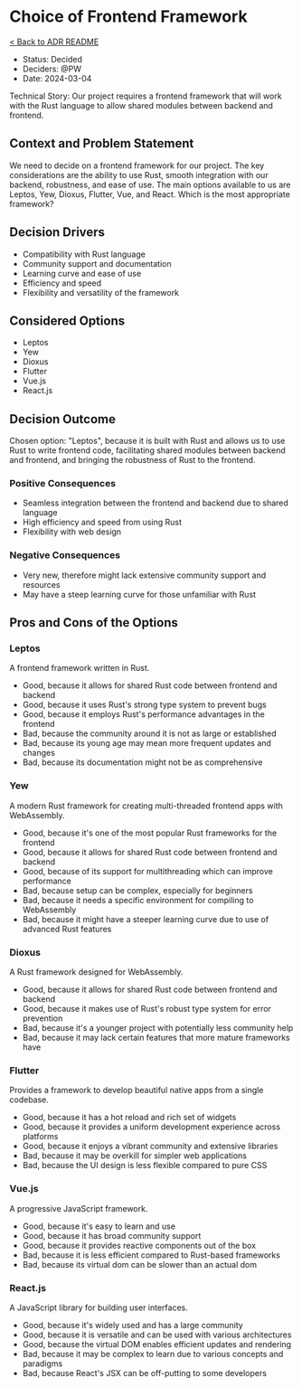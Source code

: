 # Choice of Frontend Framework

[< Back to ADR README](README.md)

* Status: Decided
* Deciders: @PW
* Date: 2024-03-04

Technical Story: Our project requires a frontend framework that will work with the Rust language to allow shared modules between backend and frontend.

## Context and Problem Statement

We need to decide on a frontend framework for our project. The key considerations are the ability to use Rust, smooth integration with our backend, robustness, and ease of use. The main options available to us are Leptos, Yew, Dioxus, Flutter, Vue, and React. Which is the most appropriate framework?

## Decision Drivers

* Compatibility with Rust language
* Community support and documentation
* Learning curve and ease of use
* Efficiency and speed
* Flexibility and versatility of the framework

## Considered Options

* Leptos
* Yew
* Dioxus
* Flutter
* Vue.js
* React.js

## Decision Outcome

Chosen option: "Leptos", because it is built with Rust and allows us to use Rust to write frontend code, facilitating shared modules between backend and frontend, and bringing the robustness of Rust to the frontend.

### Positive Consequences

* Seamless integration between the frontend and backend due to shared language
* High efficiency and speed from using Rust
* Flexibility with web design

### Negative Consequences

* Very new, therefore might lack extensive community support and resources
* May have a steep learning curve for those unfamiliar with Rust

## Pros and Cons of the Options

### Leptos

A frontend framework written in Rust.

* Good, because it allows for shared Rust code between frontend and backend
* Good, because it uses Rust's strong type system to prevent bugs
* Good, because it employs Rust's performance advantages in the frontend
* Bad, because the community around it is not as large or established
* Bad, because its young age may mean more frequent updates and changes
* Bad, because its documentation might not be as comprehensive

### Yew

A modern Rust framework for creating multi-threaded frontend apps with WebAssembly.

* Good, because it's one of the most popular Rust frameworks for the frontend
* Good, because it allows for shared Rust code between frontend and backend
* Good, because of its support for multithreading which can improve performance
* Bad, because setup can be complex, especially for beginners
* Bad, because it needs a specific environment for compiling to WebAssembly
* Bad, because it might have a steeper learning curve due to use of advanced Rust features

### Dioxus

A Rust framework designed for WebAssembly.

* Good, because it allows for shared Rust code between frontend and backend
* Good, because it makes use of Rust's robust type system for error prevention
* Bad, because it's a younger project with potentially less community help
* Bad, because it may lack certain features that more mature frameworks have

### Flutter

Provides a framework to develop beautiful native apps from a single codebase.

* Good, because it has a hot reload and rich set of widgets
* Good, because it provides a uniform development experience across platforms
* Good, because it enjoys a vibrant community and extensive libraries
* Bad, because it may be overkill for simpler web applications
* Bad, because the UI design is less flexible compared to pure CSS

### Vue.js

A progressive JavaScript framework.

* Good, because it's easy to learn and use
* Good, because it has broad community support
* Good, because it provides reactive components out of the box
* Bad, because it is less efficient compared to Rust-based frameworks
* Bad, because its virtual dom can be slower than an actual dom

### React.js

A JavaScript library for building user interfaces.

* Good, because it's widely used and has a large community
* Good, because it is versatile and can be used with various architectures
* Good, because the virtual DOM enables efficient updates and rendering
* Bad, because it may be complex to learn due to various concepts and paradigms
* Bad, because React's JSX can be off-putting to some developers